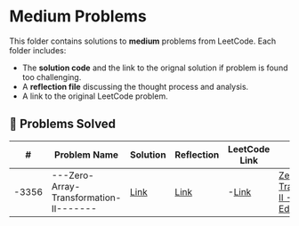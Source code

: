 # Medium Problems

This folder contains solutions to **medium** problems from LeetCode. Each folder includes:
- The **solution code** and the link to the orignal solution if problem is found too challenging.
- A **reflection file** discussing the thought process and analysis.
- A link to the original LeetCode problem.

## 📜 Problems Solved

| #   | Problem Name                         | Solution | Reflection  | LeetCode Link | Notes                           |
|-----|--------------------------------------|----------|-------------|---------------|--------------------------------|
|-3356|---Zero-Array-Transformation-II-------|[Link]()|[Link](https://docs.google.com/document/d/1iAqAhuQ5jrA7F9kEP6e-PDy9FlcHtz3B45NGlEDNSLU/edit?usp=sharing)|-[Link](https://leetcode.com/problems/zero-array-transformation-ii/?envType=daily-question&envId=2025-03-13)|[Zero Array Transformation II - Leetcode Editoral](https://leetcode.com/problems/zero-array-transformation-ii/solutions/6501391/zero-array-transformation-ii)|
